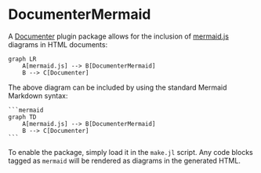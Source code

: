 # DocumenterMermaid

A [Documenter](https://github.com/JuliaDocs/Documenter.jl) plugin package allows for the inclusion of [mermaid.js](https://mermaid.js.org/) diagrams in HTML documents:

```mermaid
graph LR
    A[mermaid.js] --> B[DocumenterMermaid]
    B --> C[Documenter]
```

The above diagram can be included by using the standard Mermaid Markdown syntax:

````markdocs
```mermaid
graph TD
    A[mermaid.js] --> B[DocumenterMermaid]
    B --> C[Documenter]
```
````

To enable the package, simply load it in the `make.jl` script.
Any code blocks tagged as `mermaid` will be rendered as diagrams in the generated HTML.
